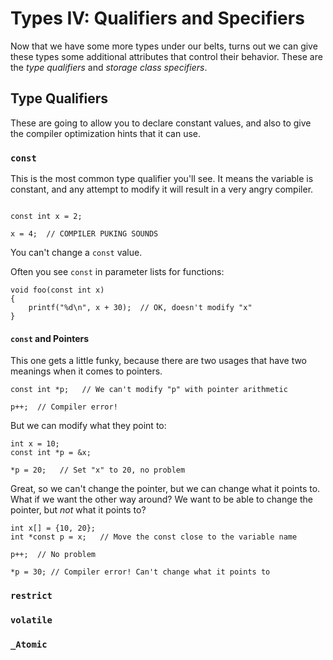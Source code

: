 <!-- Beej's guide to C

# vim: ts=4:sw=4:nosi:et:tw=72
-->

# Types IV: Qualifiers and Specifiers

Now that we have some more types under our belts, turns out we can give
these types some additional attributes that control their behavior.
These are the _type qualifiers_ and _storage class specifiers_.

## Type Qualifiers

These are going to allow you to declare constant values, and also to
give the compiler optimization hints that it can use.

### `const`

This is the most common type qualifier you'll see. It means the variable
is constant, and any attempt to modify it will result in a very angry
compiler.

``` {.c}

const int x = 2;

x = 4;  // COMPILER PUKING SOUNDS
```

You can't change a `const` value.

Often you see `const` in parameter lists for functions:

``` {.c}
void foo(const int x)
{
    printf("%d\n", x + 30);  // OK, doesn't modify "x"
}
```

#### `const` and Pointers

This one gets a little funky, because there are two usages that have two
meanings when it comes to pointers.

``` {c.}
const int *p;   // We can't modify "p" with pointer arithmetic

p++;  // Compiler error!
```

But we can modify what they point to:

``` {.c}
int x = 10;
const int *p = &x;

*p = 20;   // Set "x" to 20, no problem
```

Great, so we can't change the pointer, but we can change what it points
to. What if we want the other way around? We want to be able to change
the pointer, but _not_ what it points to?

``` {.c}
int x[] = {10, 20};
int *const p = x;   // Move the const close to the variable name

p++;  // No problem

*p = 30; // Compiler error! Can't change what it points to
```

### `restrict`

### `volatile`

### `_Atomic`
